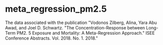 # meta_regression_pm2.5

The data associated with the publication "Vodonos Zilberg, Alina, Yara Abu Awad, and Joel D. Schwartz. "The Concentration-Response between Long-Term PM2. 5 Exposure and Mortality: A Meta-Regression Approach." ISEE Conference Abstracts. Vol. 2018. No. 1. 2018."
